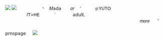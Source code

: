 ![](https://files.catbox.moe/9ylrju.png) ![](https://files.catbox.moe/erb55n.png) ⠀⠀⠀⠀⠀⠀ㅤ
 ◝  ㅤ𝑀𝖺𝖽𝖺ㅤ ㅤ𝑜𝑟 ㅤ٬ㅤﾠ  ㅤ﹫𝖸𝖴𝖳𝖮ﾠ ﾠﾠﾠﾠﾠﾠﾠﾠﾠﾠﾠﾠﾠㅤﾠ ㅤ𝐼𝖳>𝖧𝖤  ﾠﾠﾠ    ۨ    ﾠﾠﾠﾠ   𝖺𝖽𝗎𝗅𝗍.ﾠﾠﾠﾠﾠﾠﾠﾠﾠﾠﾠﾠﾠﾠﾠㅤﾠﾠﾠﾠﾠﾠﾠﾠﾠﾠﾠﾠﾠﾠㅤﾠﾠﾠﾠﾠﾠﾠﾠﾠﾠﾠﾠ ﾠﾠﾠﾠﾠﾠﾠㅤㅤ𝑚𝑜𝑟𝑒ﾠﾠ⳿ㅤㅤﾠﾠﾠﾠﾠﾠﾠﾠﾠﾠﾠﾠﾠﾠﾠﾠﾠﾠﾠﾠﾠﾠﾠﾠﾠㅤﾠﾠㅤﾠﾠﾠﾠﾠﾠ𝗉𝗋𝗇𝗌𝗉𝖺𝗀𝖾
ㅤ ![](https://files.catbox.moe/9ylrju.png)

